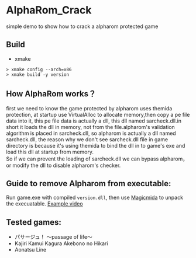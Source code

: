 # AlphaRom_Crack
simple demo to show how to crack a alpharom protected game

## Build
- xmake
```shell
> xmake config --arch=x86
> xmake build -y version
```

## How AlphaRom works？
first we need to know the game protected by alpharom uses themida protection, at startup use VirtualAlloc to allocate memory,then copy a pe file data into it, this pe file data is actually a dll, this dll named sarcheck.dll.in short it loads the dll in memory, not from the file.alpharom's validation algorithm is placed in sarcheck.dll, so alpharom is actually a dll named sarcheck.dll, the reason why we don't see sarcheck.dll file in game directory is because it's using themida to bind the dll in to game's exe and load this dll at startup from memory.  
So if we can prevent the loading of sarcheck.dll we can bypass alpharom，or modify the dll to disable alpharom's checker.
 
## Guide to remove Alpharom from executable:
Run game.exe with compiled `version.dll`, then use [Magicmida](https://github.com/Hendi48/Magicmida) to unpack the execuatable.
[Example video](https://mega.nz/file/euwWFLpZ#N_3AtnjEzjuPy3hhaLHr-Xg7B0FvHBoNWsatX1lz7_k)


## Tested games:
+ パサージュ！ ～passage of life～
+ Kajiri Kamui Kagura Akebono no Hikari
+ Aonatsu Line
